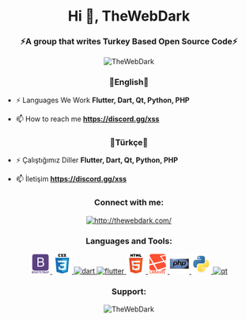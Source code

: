 <h1 align="center">Hi 👋, TheWebDark</h1>

<h3 align="center">⚡A group that writes Turkey Based Open Source Code⚡ </h3>


<p align="center"> <img src="https://komarev.com/ghpvc/?username=thewebdark&label=Profilimi%20İnceleyenler%20(Who Viewed%20My Profile)&color=0e75b6&style=flat" alt="TheWebDark" /> </p>
<h3 align="center">🔭English🔭</h3>

- ⚡ Languages We Work **Flutter, Dart, Qt, Python, PHP** 

- 📫 How to reach me **https://discord.gg/xss** 

<h3 align="center">🔭Türkçe🔭</h3>

- ⚡ Çalıştığımız Diller **Flutter, Dart, Qt, Python, PHP** 

- 📫 İletişim **https://discord.gg/xss**

<h3 align="center">Connect with me:</h3>
<p align="center">
<a href="http://thewebdark.com/" target="blank"><img align="center" src="https://cdn.jsdelivr.net/npm/simple-icons@3.0.1/icons/rss.svg" alt="http://thewebdark.com/" height="30" width="40" /></a>
</p>


<h3 align="center">Languages and Tools:</h3>
<p align="center"> <a href="https://getbootstrap.com" target="_blank"> <img src="https://raw.githubusercontent.com/devicons/devicon/master/icons/bootstrap/bootstrap-plain-wordmark.svg" alt="bootstrap" width="40" height="40"/> </a> <a href="https://www.w3schools.com/css/" target="_blank"> <img src="https://raw.githubusercontent.com/devicons/devicon/master/icons/css3/css3-original-wordmark.svg" alt="css3" width="40" height="40"/> </a> <a href="https://dart.dev" target="_blank"> <img src="https://www.vectorlogo.zone/logos/dartlang/dartlang-icon.svg" alt="dart" width="40" height="40"/> </a> <a href="https://flutter.dev" target="_blank"> <img src="https://www.vectorlogo.zone/logos/flutterio/flutterio-icon.svg" alt="flutter" width="40" height="40"/> </a> <a href="https://www.w3.org/html/" target="_blank"> <img src="https://raw.githubusercontent.com/devicons/devicon/master/icons/html5/html5-original-wordmark.svg" alt="html5" width="40" height="40"/> </a> <a href="https://laravel.com/" target="_blank"> <img src="https://raw.githubusercontent.com/devicons/devicon/master/icons/laravel/laravel-plain-wordmark.svg" alt="laravel" width="40" height="40"/> </a> <a href="https://www.php.net" target="_blank"> <img src="https://raw.githubusercontent.com/devicons/devicon/master/icons/php/php-original.svg" alt="php" width="40" height="40"/> </a> <a href="https://www.python.org" target="_blank"> <img src="https://raw.githubusercontent.com/devicons/devicon/master/icons/python/python-original.svg" alt="python" width="40" height="40"/> </a> <a href="https://www.qt.io/" target="_blank"> <img src="https://upload.wikimedia.org/wikipedia/commons/0/0b/Qt_logo_2016.svg" alt="qt" width="40" height="40"/> </a> </p>

<h3 align="center">Support:</h3>

<p align="center"><img src="https://github-readme-stats.vercel.app/api/top-langs?username=thewebdark&show_icons=true&locale=en&layout=compact" alt="TheWebDark" /></p>
